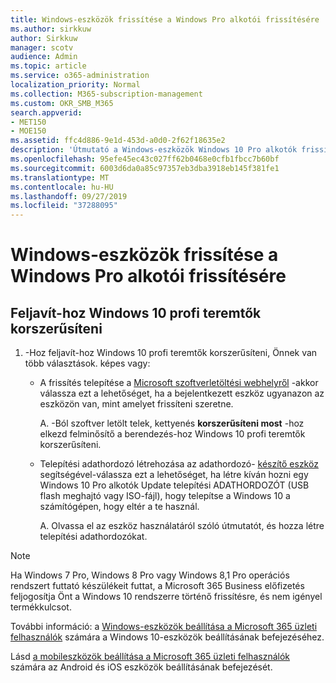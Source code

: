 ```yaml
---
title: Windows-eszközök frissítése a Windows Pro alkotói frissítésére
ms.author: sirkkuw
author: Sirkkuw
manager: scotv
audience: Admin
ms.topic: article
ms.service: o365-administration
localization_priority: Normal
ms.collection: M365-subscription-management
ms.custom: OKR_SMB_M365
search.appverid:
- MET150
- MOE150
ms.assetid: ffc4d886-9e1d-453d-a0d0-2f62f18635e2
description: 'Útmutató a Windows-eszközök Windows 10 Pro alkotók frissítéséhez történő frissítéséhez. '
ms.openlocfilehash: 95efe45ec43c027ff62b0468e0cfb1fbcc7b60bf
ms.sourcegitcommit: 6003d6da0a85c97357eb3dba3918eb145f381fe1
ms.translationtype: MT
ms.contentlocale: hu-HU
ms.lasthandoff: 09/27/2019
ms.locfileid: "37288095"
---
```

# <a name="upgrade-windows-devices-to-windows-pro-creators-update"></a>Windows-eszközök frissítése a Windows Pro alkotói frissítésére

## <a name="upgrade-to-windows-10-pro-creators-update"></a>Feljavít-hoz Windows 10 profi teremtők korszerűsíteni
  
1. -Hoz feljavít-hoz Windows 10 profi teremtők korszerűsíteni, Önnek van több választások. képes vagy:
    
    - A frissítés telepítése a [Microsoft szoftverletöltési webhelyről](https://go.microsoft.com/fwlink/?LinkID=836951 ) -akkor válassza ezt a lehetőséget, ha a bejelentkezett eszköz ugyanazon az eszközön van, mint amelyet frissíteni szeretne.
    
      A. -Ból szoftver letölt telek, kettyenés **korszerűsíteni most** -hoz elkezd felminősítő a berendezés-hoz Windows 10 profi teremtők korszerűsíteni. 
    
     - Telepítési adathordozó létrehozása az adathordozó- [készítő eszköz](https://go.microsoft.com/fwlink/?LinkID=836960) segítségével-válassza ezt a lehetőséget, ha létre kíván hozni egy Windows 10 Pro alkotók Update telepítési ADATHORDOZÓT (USB flash meghajtó vagy ISO-fájl), hogy telepítse a Windows 10 a számítógépen, hogy eltér a te használ.
    
        A. Olvassa el az eszköz használatáról szóló útmutatót, és hozza létre telepítési adathordozókat. 

> [!Note]
> Ha Windows 7 Pro, Windows 8 Pro vagy Windows 8,1 Pro operációs rendszert futtató készülékeit futtat, a Microsoft 365 Business előfizetés feljogosítja Önt a Windows 10 rendszerre történő frissítésre, és nem igényel termékkulcsot.
    
További információ: a [Windows-eszközök beállítása a Microsoft 365 üzleti felhasználók](set-up-windows-devices.md) számára a Windows 10-eszközök beállításának befejezéséhez. 
  
Lásd [a mobileszközök beállítása a Microsoft 365 üzleti felhasználók](set-up-mobile-devices.md) számára az Android és iOS eszközök beállításának befejezését. 
  
